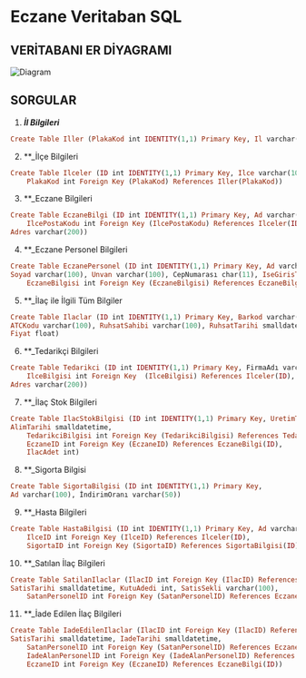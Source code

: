 # Eczane Veritaban SQL

## VERİTABANI ER DİYAGRAMI

![Diagram](https://user-images.githubusercontent.com/116449607/199587416-aff0c96c-5edc-4db0-a6e6-95babbd79c89.png)

## SORGULAR

1) **_İl Bilgileri_**
```ruby
Create Table Iller (PlakaKod int IDENTITY(1,1) Primary Key, Il varchar(100))
```

2) **_İlçe Bilgileri
```ruby
Create Table Ilceler (ID int IDENTITY(1,1) Primary Key, Ilce varchar(100),
	PlakaKod int Foreign Key (PlakaKod) References Iller(PlakaKod))
```

3) **_Eczane Bilgileri
```ruby
Create Table EczaneBilgi (ID int IDENTITY(1,1) Primary Key, Ad varchar(100),
	IlcePostaKodu int Foreign Key (IlcePostaKodu) References Ilceler(ID),
Adres varchar(200))
```

4) **_Eczane Personel Bilgileri
```ruby
Create Table EczanePersonel (ID int IDENTITY(1,1) Primary Key, Ad varchar(100),
Soyad varchar(100), Unvan varchar(100), CepNumarası char(11), IseGirisTarihi smalldatetime, Maas money,
	EczaneBilgisi int Foreign Key (EczaneBilgisi) References EczaneBilgi(ID))
```

5) **_İlaç ile İlgili Tüm Bilgiler
```ruby
Create Table Ilaclar (ID int IDENTITY(1,1) Primary Key, Barkod varchar(100), IlacAdı varchar(100), EtkinMadde varchar(100),
ATCKodu varchar(100), RuhsatSahibi varchar(100), RuhsatTarihi smalldatetime, RuhsatNumarası varchar(100), KullanımYasi varchar(5),
Fiyat float)
```

6) **_Tedarikçi Bilgileri
```ruby
Create Table Tedarikci (ID int IDENTITY(1,1) Primary Key, FirmaAdı varchar(100),
	IlceBilgisi int Foreign Key  (IlceBilgisi) References Ilceler(ID),
Adres varchar(200))
```

7) **_İlaç Stok Bilgileri
```ruby
Create Table IlacStokBilgisi (ID int IDENTITY(1,1) Primary Key, UretimTarihi smalldatetime, SonTuketimTarihi smalldatetime,
AlimTarihi smalldatetime, 
	TedarikciBilgisi int Foreign Key (TedarikciBilgisi) References Tedarikci(ID),
	EczaneID int Foreign Key (EczaneID) References EczaneBilgi(ID),
	IlacAdet int)
```

8) **_Sigorta Bilgisi
```ruby
Create Table SigortaBilgisi (ID int IDENTITY(1,1) Primary Key, 
Ad varchar(100), İndirimOranı varchar(50))
```

9) **_Hasta Bilgileri
```ruby
Create Table HastaBilgisi (ID int IDENTITY(1,1) Primary Key, Ad varchar(100), Soyad varchar(100),
	IlceID int Foreign Key (IlceID) References Ilceler(ID),
	SigortaID int Foreign Key (SigortaID) References SigortaBilgisi(ID))
```

10) **_Satılan İlaç Bilgileri
```ruby
Create Table SatilanIlaclar (IlacID int Foreign Key (IlacID) References Ilaclar(ID),
SatisTarihi smalldatetime, KutuAdedi int, SatisSekli varchar(100),
	SatanPersonelID int Foreign Key (SatanPersonelID) References EczanePersonel(ID))
```

11) **_İade Edilen İlaç Bilgileri
```ruby
Create Table IadeEdilenIlaclar (IlacID int Foreign Key (IlacID) References Ilaclar(ID),
SatisTarihi smalldatetime, IadeTarihi smalldatetime,
	SatanPersonelID int Foreign Key (SatanPersonelID) References EczanePersonel(ID),
	IadeAlanPersonelID int Foreign Key (IadeAlanPersonelID) References EczanePersonel(ID),
	EczaneID int Foreign Key (EczaneID) References EczaneBilgi(ID))
```
